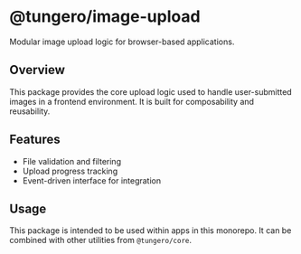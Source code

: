 # @tungero/image-upload

Modular image upload logic for browser-based applications.

## Overview

This package provides the core upload logic used to handle user-submitted images in a frontend environment. It is built for composability and reusability.

## Features

- File validation and filtering
- Upload progress tracking
- Event-driven interface for integration

## Usage

This package is intended to be used within apps in this monorepo. It can be combined with other utilities from `@tungero/core`.
